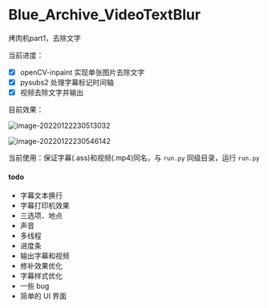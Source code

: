 # Blue_Archive_VideoTextBlur
烤肉机part1，去除文字

当前进度：

- [x] openCV-inpaint 实现单张图片去除文字
- [x] pysubs2 处理字幕标记时间轴
- [x] 视频去除文字并输出

目前效果：

![image-20220122230513032](https://gitee.com/u1805/pic-md1/raw/master/202201222305117.png)

![image-20220122230546142](https://gitee.com/u1805/pic-md1/raw/master/202201222305246.png)

当前使用：保证字幕(.ass)和视频(.mp4)同名，与 `run.py` 同级目录，运行 `run.py`

#### todo

- 字幕文本换行
- 字幕打印机效果
- 三选项、地点
- 声音
- 多线程
- 进度条
- 输出字幕和视频
- 修补效果优化
- 字幕样式优化
- 一些 bug
- 简单的 UI 界面
